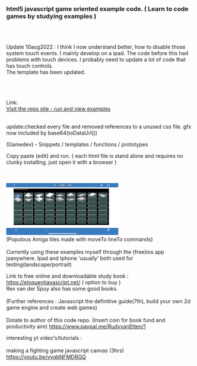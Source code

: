 
<h3>html5 javascript game oriented example code. ( Learn to code games by studying examples ) </h3><br><br>

Update 10aug2022 : I think I now understand better, how to disable those system touch events. I mainly develop on a ipad. The code before this had problems with touch devices. I probably need to update a lot of code that has touch controls.<br>The template has been updated.<br>

<br><br>
<br>Link:<br>
<a href="https://cromdesi.home.xs4all.nl/html5examples/">Visit the repo site - run and view examples</a><br>
<br>

update:checked every file and removed references to a unused css file. gfx now included by base64(toDataUrl())

(Gamedev) - Snippets / templates / functions / prototypes


Copy paste (edit) and run. ( each html file is stand alone and requires no clunky installing. just open it with a browser )

<br><br>
<img src="Media/A8B4083E-3FC8-47F8-A9FD-8F913AF3A322.jpeg" width="60%"><br>
(Populous Amiga tiles made with moveTo lineTo commands)
<br><br>
Currently using these examples myself through the (free)ios app jsanywhere. Ipad and Iphone 'usually' both used for testing(landscape/portrait)

Link to free online and downloadable study book : https://eloquentjavascript.net/ ( option to buy )
<br>Rex van der Spuy also has some good books.<br><br>
(Further references : Javascript the definitive guide(7th), build your own 2d game engine and create web games)
<br><br>
Dotate to author of this code repo. (Insert coin for book fund and productivity aim) https://www.paypal.me/RudyvanEtten/1


interesting yt video's/tutorials : <br><br>
making a fighting game javascript canvas (3hrs)<br>
https://youtu.be/vyqbNFMDRGQ<br>
